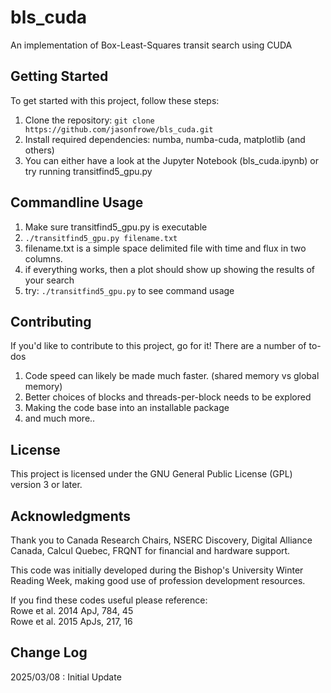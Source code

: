 # bls_cuda
An implementation of Box-Least-Squares transit search using CUDA

## Getting Started
To get started with this project, follow these steps:
1. Clone the repository: `git clone https://github.com/jasonfrowe/bls_cuda.git`
2. Install required dependencies:  numba, numba-cuda, matplotlib (and others)
3. You can either have a look at the Jupyter Notebook (bls_cuda.ipynb) or try running transitfind5_gpu.py

## Commandline Usage
1. Make sure transitfind5_gpu.py is executable
2. `./transitfind5_gpu.py filename.txt`
3. filename.txt is a simple space delimited file with time and flux in two columns.
4. if everything works, then a plot should show up showing the results of your search
5. try: `./transitfind5_gpu.py` to see command usage

## Contributing
If you'd like to contribute to this project, go for it! There are a number of to-dos 
1. Code speed can likely be made much faster.  (shared memory vs global memory)
2. Better choices of blocks and threads-per-block needs to be explored
3. Making the code base into an installable package
4. and much more.. 

## License
This project is licensed under the GNU General Public License (GPL) version 3 or later.

## Acknowledgments
Thank you to Canada Research Chairs, NSERC Discovery, Digital Alliance Canada, Calcul Quebec, FRQNT for financial and hardware support.

This code was initially developed during the Bishop's University Winter Reading Week, making good use of profession development resources. 

If you find these codes useful please reference:  
Rowe et al. 2014 ApJ, 784, 45   
Rowe et al. 2015 ApJs, 217, 16  

## Change Log
2025/03/08 : Initial Update
